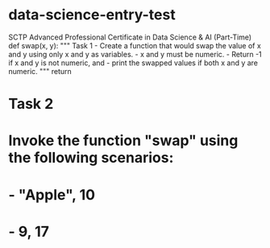 # data-science-entry-test
SCTP Advanced Professional Certificate in Data Science &amp; AI (Part-Time)
def swap(x, y):
    """
    Task 1
    - Create a function that would swap the value of x and y using only x and y as variables.
    - x and y must be numeric.
    - Return -1 if x and y is not numeric, and
    - print the swapped values if both x and y are numeric.
    """
    return


# Task 2
# Invoke the function "swap" using the following scenarios:
# - "Apple", 10
# - 9, 17
